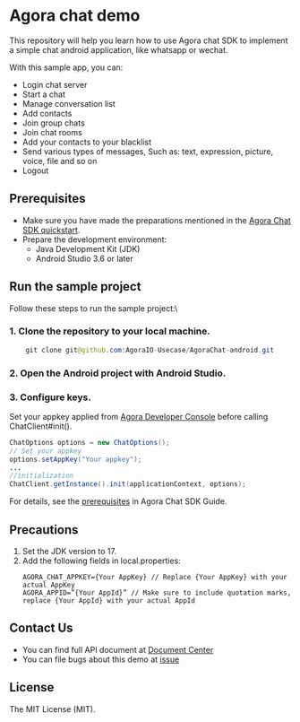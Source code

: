 # Agora chat demo

This repository will help you learn how to use Agora chat SDK to implement a simple chat android application, like whatsapp or wechat.

With this sample app, you can:

- Login chat server
- Start a chat
- Manage conversation list
- Add contacts
- Join group chats
- Join chat rooms
- Add your contacts to your blacklist
- Send various types of messages, Such as: text, expression, picture, voice, file and so on
- Logout

## Prerequisites
* Make sure you have made the preparations mentioned in the [Agora Chat SDK quickstart](https://docs.agora.io/en/agora-chat/get-started/get-started-sdk?platform=android).
* Prepare the development environment:
    * Java Development Kit (JDK)
    * Android Studio 3.6 or later
## Run the sample project

Follow these steps to run the sample project:\
### 1. Clone the repository to your local machine.
```java
    git clone git@github.com:AgoraIO-Usecase/AgoraChat-android.git
```

### 2. Open the Android project with Android Studio.

### 3. Configure keys.
Set your appkey applied from [Agora Developer Console](https://console.agora.io/) before calling ChatClient#init().
```java
ChatOptions options = new ChatOptions();
// Set your appkey
options.setAppKey("Your appkey");
...
//initialization
ChatClient.getInstance().init(applicationContext, options);
```
For details, see the [prerequisites](https://docs.agora.io/en/agora-chat/get-started/get-started-sdk?platform=android) in Agora Chat SDK Guide.

## Precautions
 1. Set the JDK version to 17.
 2. Add the following fields in local.properties:
    ```
    AGORA_CHAT_APPKEY={Your AppKey} // Replace {Your AppKey} with your actual AppKey
    AGORA_APPID=”{Your AppId}” // Make sure to include quotation marks, replace {Your AppId} with your actual AppId
    ```

## Contact Us
- You can find full API document at [Document Center](https://docs.agora.io/en/agora-chat/overview/product-overview?platform=android)
- You can file bugs about this demo at [issue](https://github.com/AgoraIO-Usecase/AgoraChat-android/issues)

## License
The MIT License (MIT).
